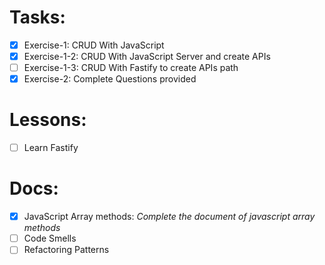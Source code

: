 # Tasks:

- [x] Exercise-1: CRUD With JavaScript
- [x] Exercise-1-2: CRUD With JavaScript Server and create APIs
- [ ] Exercise-1-3: CRUD With Fastify to create APIs path
- [x] Exercise-2: Complete Questions provided

# Lessons:

- [ ] Learn Fastify

# Docs:

- [x] JavaScript Array methods: *Complete the document of javascript array methods*
- [ ] Code Smells 
- [ ] Refactoring Patterns 